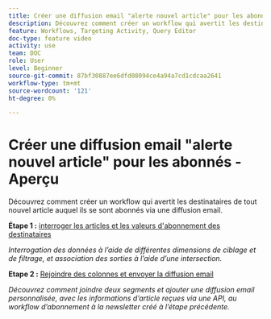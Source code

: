 ```yaml
---
title: Créer une diffusion email "alerte nouvel article" pour les abonnés - Aperçu
description: Découvrez comment créer un workflow qui avertit les destinataires de tout nouvel article auquel ils se sont abonnés via une diffusion email.
feature: Workflows, Targeting Activity, Query Editor
doc-type: feature video
activity: use
team: DOC
role: User
level: Beginner
source-git-commit: 87bf30887ee6dfd08094ce4a94a7cd1cdcaa2641
workflow-type: tm+mt
source-wordcount: '121'
ht-degree: 0%

---
```


# Créer une diffusion email &quot;alerte nouvel article&quot; pour les abonnés - Aperçu

Découvrez comment créer un workflow qui avertit les destinataires de tout nouvel article auquel ils se sont abonnés via une diffusion email.

**Étape 1 :** [interroger les articles et les valeurs d&#39;abonnement des destinataires](/help/tutorial-using-soap-apis/query-articles-and-recipient-subscription-values.md)

*Interrogation des données à l’aide de différentes dimensions de ciblage et de filtrage, et association des sorties à l’aide d’une intersection.*

**Etape 2 :** [Rejoindre des colonnes et envoyer la diffusion email](/help/tutorial-using-soap-apis/join-columns-and-send-automated-email-delivery.md)

*Découvrez comment joindre deux segments et ajouter une diffusion email personnalisée, avec les informations d’article reçues via une API, au workflow d’abonnement à la newsletter créé à l’étape précédente.*
